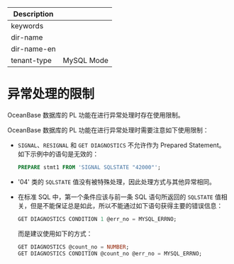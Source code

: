 | Description   |                 |
|---------------|-----------------|
| keywords      |                 |
| dir-name      |                 |
| dir-name-en   |                 |
| tenant-type   | MySQL Mode      |

# 异常处理的限制 

OceanBase 数据库的 PL 功能在进行异常处理时存在使用限制。

OceanBase 数据库的 PL 功能在进行异常处理时需要注意如下使用限制：

* `SIGNAL`、`RESIGNAL` 和 `GET DIAGNOSTICS` 不允许作为 Prepared Statement。如下示例中的语句是无效的：

  ```sql
  PREPARE stmt1 FROM 'SIGNAL SQLSTATE "42000"';
  ``` 

* '04' 类的 `SQLSTATE` 值没有被特殊处理，因此处理方式与其他异常相同。 

* 在标准 SQL 中，第一个条件应该与前一条 SQL 语句所返回的 `SQLSTATE` 值相关，但是不能保证总是如此，所以不能通过如下语句获得主要的错误信息：

  ```sql
  GET DIAGNOSTICS CONDITION 1 @err_no = MYSQL_ERRNO;
  ```

  而是建议使用如下的方式：

  ```sql
  GET DIAGNOSTICS @count_no = NUMBER;
  GET DIAGNOSTICS CONDITION @count_no @err_no = MYSQL_ERRNO;
  ```
